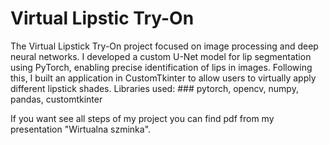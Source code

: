 # Virtual Lipstic Try-On 
The Virtual Lipstick Try-On project focused on image processing and deep neural networks. I developed a custom U-Net model for lip segmentation using PyTorch, enabling precise identification of lips in images. Following this, I built an application in CustomTkinter to allow users to virtually apply different lipstick shades. Libraries used: ### pytorch, opencv, numpy, pandas, customtkinter 

If you want see all steps of my project you can find pdf from my presentation "Wirtualna szminka". 
